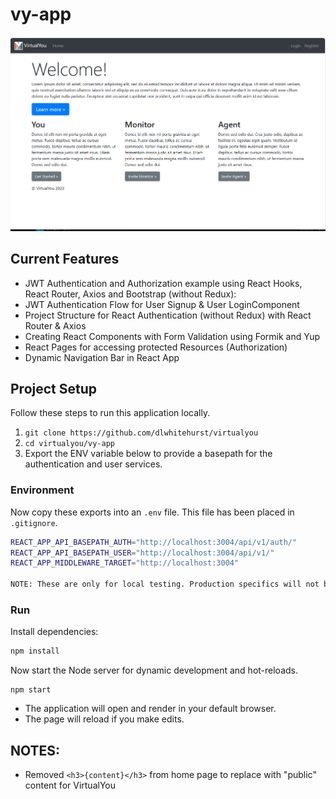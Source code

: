 # vy-app
![image info](./landing.png)

## Current Features
- JWT Authentication and Authorization example using React Hooks, React Router, Axios and Bootstrap (without Redux):
- JWT Authentication Flow for User Signup & User LoginComponent
- Project Structure for React Authentication (without Redux) with React Router & Axios
- Creating React Components with Form Validation using Formik and Yup
- React Pages for accessing protected Resources (Authorization)
- Dynamic Navigation Bar in React App

## Project Setup
Follow these steps to run this application locally.
1. `git clone https://github.com/dlwhitehurst/virtualyou`
2. `cd virtualyou/vy-app`
3. Export the ENV variable below to provide a basepath for the authentication and user services.

### Environment
Now copy these exports into an `.env` file. This file has been placed in `.gitignore`.
```bash
REACT_APP_API_BASEPATH_AUTH="http://localhost:3004/api/v1/auth/"
REACT_APP_API_BASEPATH_USER="http://localhost:3004/api/v1/"
REACT_APP_MIDDLEWARE_TARGET="http://localhost:3004"

NOTE: These are only for local testing. Production specifics will not be described here.
````
### Run
Install dependencies:
```bash
npm install
```
Now start the Node server for dynamic development and hot-reloads.
```
npm start
```

- The application will open and render in your default browser.
- The page will reload if you make edits.

## NOTES:
- Removed `<h3>{content}</h3>` from home page to replace with "public" content for VirtualYou
  

